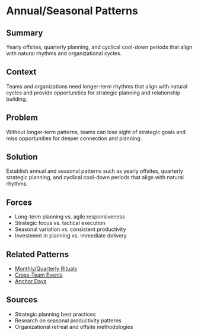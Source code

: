 # Annual/Seasonal Patterns

## Summary
Yearly offsites, quarterly planning, and cyclical cool-down periods that align with natural rhythms and organizational cycles.

## Context
Teams and organizations need longer-term rhythms that align with natural cycles and provide opportunities for strategic planning and relationship building.

## Problem
Without longer-term patterns, teams can lose sight of strategic goals and miss opportunities for deeper connection and planning.

## Solution
Establish annual and seasonal patterns such as yearly offsites, quarterly strategic planning, and cyclical cool-down periods that align with natural rhythms.

## Forces
- Long-term planning vs. agile responsiveness
- Strategic focus vs. tactical execution
- Seasonal variation vs. consistent productivity
- Investment in planning vs. immediate delivery

## Related Patterns
- [Monthly/Quarterly Rituals](monthly-quarterly-rituals.md)
- [Cross-Team Events](cross-team-events.md)
- [Anchor Days](../organizational/anchor-days.md)

## Sources
- Strategic planning best practices
- Research on seasonal productivity patterns
- Organizational retreat and offsite methodologies